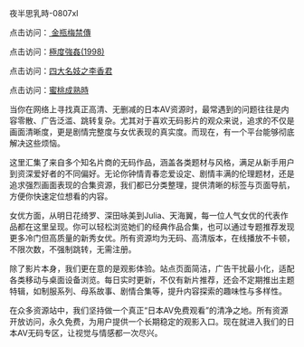  夜半思乳時-0807xl


点击访问：<a href="https://heiliaoxqkkct.pages.dev"> 金瓶梅禁傳 </a>

点击访问：<a href="https://heiliaoxwd5i8.pages.dev">極度強姦(1998)</a>

点击访问：<a href="https://bered.pages.dev/">四大名妓之李香君</a>

点击访问：<a href="https://rtj-3zo.pages.dev/">蜜桃成熟時</a>


当你在网络上寻找真正高清、无删减的日本AV资源时，最常遇到的问题往往是内容零散、广告泛滥、跳转复杂。尤其对于喜欢无码影片的观众来说，追求的不仅是画面清晰度，更是剧情完整度与女优表现的真实度。而现在，有一个平台能够彻底解决这些烦恼。

这里汇集了来自多个知名片商的无码作品，涵盖各类题材与风格，满足从新手用户到资深爱好者的不同偏好。无论你钟情青春恋爱设定、剧情丰满的伦理题材，还是追求强烈画面表现的合集资源，我们都已分类整理，提供清晰的标签与页面导航，方便你快速定位想看的内容。

女优方面，从明日花绮罗、深田咏美到Julia、天海翼，每一位人气女优的代表作品都在这里呈现。你可以轻松浏览她们的经典作品合集，也可以通过专题推荐发现更多冷门但高质量的新秀女优。所有资源均为无码、高清版本，在线播放不卡顿，不限次数，不强制跳转，无需注册。

除了影片本身，我们更在意的是观影体验。站点页面简洁，广告干扰最小化，适配各类移动与桌面设备浏览。每日实时更新，不仅有新片推荐，还会不定期推出主题特辑，如制服系列、母系故事、剧情合集等，提升内容探索的趣味性与多样性。

在众多资源站中，我们坚持做一个真正“日本AV免费观看”的清净之地。所有资源开放访问，永久免费，为用户提供一个长期稳定的观影入口。现在就进入我们的日本AV无码专区，让视觉与情感都一次尽兴。




<span style="display:none;">[Canonical link]( https://github.com/xl080725/12337 ）</span>
